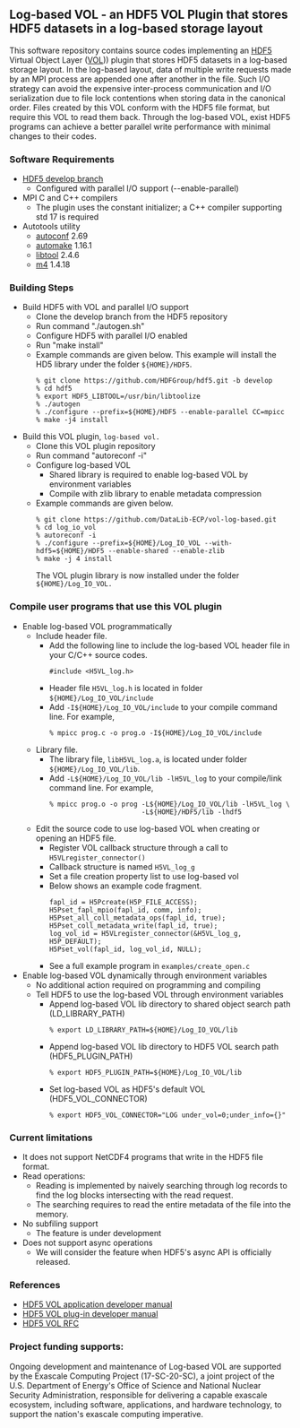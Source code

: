 ## Log-based VOL - an HDF5 VOL Plugin that stores HDF5 datasets in a log-based storage layout

This software repository contains source codes implementing an [HDF5](https://www.hdfgroup.org) Virtual Object Layer ([VOL](https://bitbucket.hdfgroup.org/projects/HDFFV/repos/hdf5doc/browse/RFCs/HDF5/VOL/developer_guide/main.pdf))) plugin that stores HDF5 datasets in a log-based storage layout. In the log-based layout, data of multiple write requests made by an MPI process are appended one after another in the file. Such I/O strategy can avoid the expensive inter-process communication and I/O serialization due to file lock contentions when storing data in the canonical order. Files created by this VOL conform with the HDF5 file format, but require this VOL to read them back. Through the log-based VOL, exist HDF5 programs can achieve a better parallel write performance with minimal changes to their codes.

### Software Requirements
* [HDF5 develop branch](https://github.com/HDFGroup/hdf5)
  + Configured with parallel I/O support (--enable-parallel)
* MPI C and C++ compilers
  + The plugin uses the constant initializer; a C++ compiler supporting std 17 is required
* Autotools utility
  + [autoconf](https://www.gnu.org/software/autoconf/) 2.69
  + [automake](https://www.gnu.org/software/automake/) 1.16.1
  + [libtool](https://www.gnu.org/software/libtool/) 2.4.6
  + [m4](https://www.gnu.org/software/m4/) 1.4.18

### Building Steps
* Build HDF5 with VOL and parallel I/O support
  + Clone the develop branch from the HDF5 repository
  + Run command "./autogen.sh"
  + Configure HDF5 with parallel I/O enabled
  + Run "make install"
  + Example commands are given below. This example will install
    the HD5 library under the folder `${HOME}/HDF5`.
    ```
    % git clone https://github.com/HDFGroup/hdf5.git -b develop
    % cd hdf5
    % export HDF5_LIBTOOL=/usr/bin/libtoolize
    % ./autogen
    % ./configure --prefix=${HOME}/HDF5 --enable-parallel CC=mpicc
    % make -j4 install
    ```
* Build this VOL plugin, `log-based vol.`
  + Clone this VOL plugin repository
  + Run command "autoreconf -i"
  + Configure log-based VOL
    + Shared library is required to enable log-based VOL by environment variables
    + Compile with zlib library to enable metadata compression
  + Example commands are given below.
    ```
    % git clone https://github.com/DataLib-ECP/vol-log-based.git
    % cd log_io_vol
    % autoreconf -i
    % ./configure --prefix=${HOME}/Log_IO_VOL --with-hdf5=${HOME}/HDF5 --enable-shared --enable-zlib
    % make -j 4 install
    ```
    The VOL plugin library is now installed under the folder `${HOME}/Log_IO_VOL.`

### Compile user programs that use this VOL plugin
* Enable log-based VOL programmatically
  * Include header file.
    + Add the following line to include the log-based VOL header file in your C/C++ source codes.
      ```
      #include <H5VL_log.h>
      ```
    + Header file `H5VL_log.h` is located in folder `${HOME}/Log_IO_VOL/include`
    + Add `-I${HOME}/Log_IO_VOL/include` to your compile command line. For example,
      ```
      % mpicc prog.c -o prog.o -I${HOME}/Log_IO_VOL/include
      ```
  * Library file.
    + The library file, `libH5VL_log.a`, is located under folder `${HOME}/Log_IO_VOL/lib`.
    + Add `-L${HOME}/Log_IO_VOL/lib -lH5VL_log` to your compile/link command line. For example,
      ```
      % mpicc prog.o -o prog -L${HOME}/Log_IO_VOL/lib -lH5VL_log \
                             -L${HOME}/HDF5/lib -lhdf5
      ```
  * Edit the source code to use log-based VOL when creating or opening an HDF5 file.
    + Register VOL callback structure through a call to `H5VLregister_connector()`
    + Callback structure is named `H5VL_log_g`
    + Set a file creation property list to use log-based vol
    + Below shows an example code fragment.
        ```
        fapl_id = H5Pcreate(H5P_FILE_ACCESS);
        H5Pset_fapl_mpio(fapl_id, comm, info);
        H5Pset_all_coll_metadata_ops(fapl_id, true);
        H5Pset_coll_metadata_write(fapl_id, true);
        log_vol_id = H5VLregister_connector(&H5VL_log_g, H5P_DEFAULT);
        H5Pset_vol(fapl_id, log_vol_id, NULL);
        ```
    + See a full example program in `examples/create_open.c`
* Enable log-based VOL dynamically through environment variables
  + No additional action required on programming and compiling
  + Tell HDF5 to use the log-based VOL through environment variables
    + Append log-based VOL lib directory to shared object search path (LD_LIBRARY_PATH)
      ```
      % export LD_LIBRARY_PATH=${HOME}/Log_IO_VOL/lib
      ```
    + Append log-based VOL lib directory to HDF5 VOL search path (HDF5_PLUGIN_PATH)
      ```
      % export HDF5_PLUGIN_PATH=${HOME}/Log_IO_VOL/lib
      ```
    + Set log-based VOL as HDF5's default VOL (HDF5_VOL_CONNECTOR)
      ```
      % export HDF5_VOL_CONNECTOR="LOG under_vol=0;under_info={}"
      ```

### Current limitations
  + It does not support NetCDF4 programs that write in the HDF5 file format.
  + Read operations:
    + Reading is implemented by naively searching through log records to find
      the log blocks intersecting with the read request.
    + The searching requires to read the entire metadata of the file into the memory.
  + No subfiling support
    + The feature is under development
  + Does not support async operations
    + We will consider the feature when HDF5's async API is officially released.

### References
* [HDF5 VOL application developer manual](https://github.com/HDFGroup/hdf5doc/raw/vol_docs/RFCs/HDF5/VOL/user_guide/vol_user_guide.pdf)
* [HDF5 VOL plug-in developer manual](https://github.com/HDFGroup/hdf5doc/raw/vol_docs/RFCs/HDF5/VOL/connector_author_guide/vol_connector_author_guide.pdf)
* [HDF5 VOL RFC](https://github.com/HDFGroup/hdf5doc/raw/vol_docs/RFCs/HDF5/VOL/RFC/RFC_VOL.pdf)

### Project funding supports:
Ongoing development and maintenance of Log-based VOL are supported by the Exascale Computing Project (17-SC-20-SC), a joint project of the U.S. Department of Energy's Office of Science and National Nuclear Security Administration, responsible for delivering a capable exascale ecosystem, including software, applications, and hardware technology, to support the nation's exascale computing imperative.
